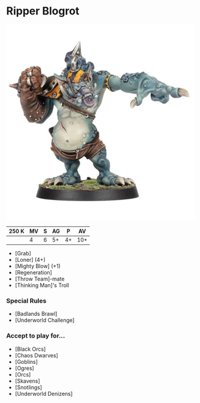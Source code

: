 # Ripper Blogrot

![](../media/starplayers/RipperBolgrot1.webp)

| 250 K  | MV | S | AG | P | AV |
| --- | --- | --- | --- | --- | --- |
| | 4 | 6 | 5+ | 4+ | 10+ |

* [Grab]
* [Loner] (4+)
* [Mighty Blow] (+1)
* [Regeneration]
* [Throw Team]-mate
* [Thinking Man]'s Troll

### Special Rules
* [Badlands Brawl]
* [Underworld Challenge]

### Accept to play for...
* [Black Orcs]
* [Chaos Dwarves]
* [Goblins]
* [Ogres]
* [Orcs]
* [Skavens]
* [Snotlings]
* [Underworld Denizens]
